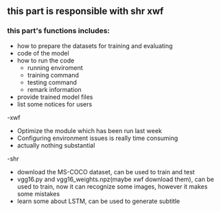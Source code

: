## this part is responsible with shr xwf
### this part's functions includes:
* how to prepare the datasets for training and evaluating
* code of the model
* how to run the code
  - running enviroment 
  - training command
  - testing command
  - remark information
* provide trained model files
* list some notices for users

-xwf
* Optimize the module which has been run last week
* Configuring environment issues is really time consuming
* actually nothing substantial

-shr
* download the MS-COCO dataset, can be used to train and test
* vgg16.py and vgg16_weights.npz(maybe xwf download them), can be used to train, now it can recognize some images, however it makes some mistakes
* learn some about LSTM, can be used to generate subtitle
